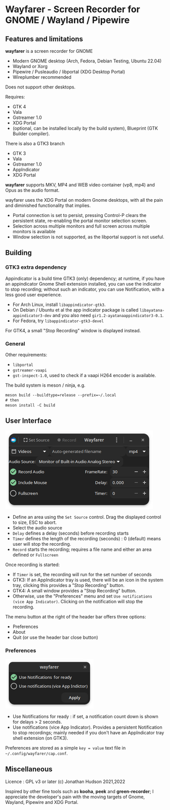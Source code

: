 # Wayfarer - Screen Recorder for GNOME / Wayland / Pipewire

## Features and limitations

**wayfarer** is a screen recorder for GNOME

* Modern GNOME desktop (Arch, Fedora, Debian Testing, Ubuntu 22.04)
* Wayland or Xorg
* Pipewire / Pusleaudio / libportal (XDG Desktop Portal)
* Wireplumber recommended

Does not support other desktops.

Requires:

* GTK 4
* Vala
* Gstreamer 1.0
* XDG Portal
* (optional, can be installed locally by the build system), Blueprint (GTK Builder compiler).

There is also a  GTK3 branch

* GTK 3
* Vala
* Gstreamer 1.0
* AppIndicator
* XDG Portal


**wayfarer** supports MKV, MP4 and WEB video container (vp8, mp4) and Opus as the audio format.

wayfarer uses the XDG Portal on modern Gnome desktops, with all the pain and diminished functionality that implies.

* Portal connection is set to persist, pressing Control-P clears the persistent state, re-enabling the portal monitor selection screen.
* Selection across multiple monitors and full screen across multiple monitors is available
* Window selection is not supported, as the libportal support is not useful.

## Building


### GTK3 extra dependency

Appindicator is a build time GTK3 (only) dependency; at runtime, if you have an appindicator Gnome Shell extension installed, you can use the indicator to stop recording; without such an indicator, you can use Notification, with a less good user experience.

* For Arch Linux, install `libappindicator-gtk3`.
* On Debian / Ubuntu et al the app indicator package is called `libayatana-appindicator3-dev` and you also need `gir1.2-ayatanaappindicator3-0.1`.
* For Fedora, try `libappindicator-gtk3-devel`

For GTK4, a small "Stop Recording" window is displayed instead.

### General

Other requirements:

* `libportal`
* `gstreamer-vaapi`
* `gst-inspect-1.0`, used to check if a vaapi H264 encoder is available.

The build system is meson / ninja, e.g.

```
meson build --buildtype=release --prefix=~/.local
# then
meson install -C build
```

## User Interface

![Main Window](data/assets/wayfarer-window.png)

* Define an area using the `Set Source` control. Drag the displayed control to size, ESC to abort.
* Select the audio source
* `Delay` defines a delay (seconds) before recording starts
* `Timer` defines the length of the recording (seconds) : 0 (default) means user will stop the recording.
* `Record` starts the recording; requires a file name and either an area defined or `Fullscreen`

Once recording is started:

* If `Timer` is set, the recording will run for the set number of seconds
* GTK3: If an AppIndicator tray is used, there will be an icon in the system tray, clicking this provides a "Stop Recording" button.
* GTK4: A small window provides a "Stop Recording" button.
* Otherwise, use the "Preferences" menu and set `Use notifications (vice App Indicator)`. Clicking on the notification will stop the recording.

The menu button at the right of the header bar offers three options:

* Preferences
* About
* Quit (or use the header bar close button)

### Preferences

![Main Window](data/assets/wayfarer-prefs.png)

* Use Notifications for ready : if set, a notification count down is shown for delays > 2 seconds.
* Use notifications (vice App Indicator). Provides a persistent Notification to stop recordings; mainly needed if you don't have an AppIndicator tray shell extension (on GTK3).

Preferences are stored as a simple `key = value` text file in `~/.config/wayfarer/cap.conf`.


## Miscellaneous

Licence : GPL v3 or later
(c) Jonathan Hudson 2021,2022

Inspired by other fine tools such as **kooha**,  **peek** and **green-recorder**; I appreciate the developer's pain with the moving targets of Gnome, Wayland, Pipewire and XDG Portal.
